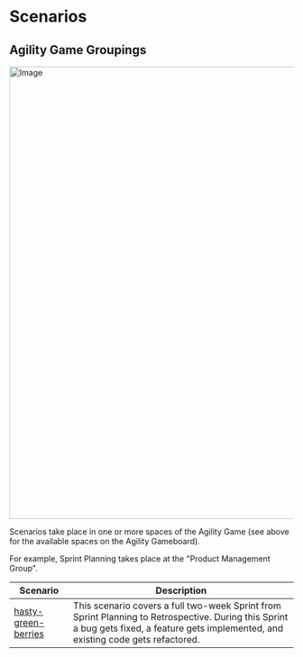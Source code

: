# Scenarios

## Agility Game Groupings

<img width="1431" height="803" alt="Image" src="https://github.com/user-attachments/assets/5a13b3d1-e8fe-4acb-a0ea-8452ebd5b7f7" />

Scenarios take place in one or more spaces of the Agility Game (see above for the available spaces on the Agility Gameboard).

For example, Sprint Planning takes place at the "Product Management Group".

| Scenario | Description |
| --- | --- |
| [hasty-green-berries](./hasty-green-berries.md) | This scenario covers a full two-week Sprint from Sprint Planning to Retrospective. During this Sprint a bug gets fixed, a feature gets implemented, and existing code gets refactored. |
